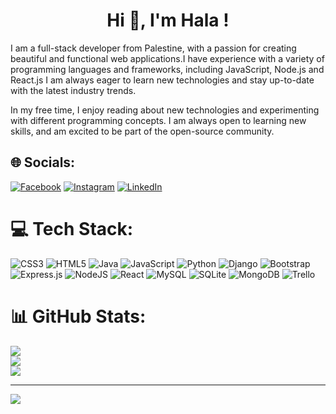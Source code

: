 



<h1 align="center">Hi 👋, I'm Hala !</h1>
<p align="center">

I am a full-stack developer from Palestine, with a passion for creating beautiful and functional web applications.I have experience with a variety of programming languages and frameworks, including JavaScript, Node.js and React.js I am always eager to learn new technologies and stay up-to-date with the latest industry trends.
 
In my free time, I enjoy reading about new technologies and experimenting with different programming concepts. I am always open to learning new skills, and am excited to be part of the open-source community.







## 🌐 Socials:
[![Facebook](https://img.shields.io/badge/Facebook-%231877F2.svg?logo=Facebook&logoColor=white)](https://www.facebook.com/hala.abuzant.5/)
 [![Instagram](https://img.shields.io/badge/Instagram-%23E4405F.svg?logo=Instagram&logoColor=white)](https://www.instagram.com/hala.abuzant/) 
[![LinkedIn](https://img.shields.io/badge/LinkedIn-%230077B5.svg?logo=linkedin&logoColor=white)](https://www.linkedin.com/in/hala-abu-zant/)

# 💻 Tech Stack:
![CSS3](https://img.shields.io/badge/css3-%231572B6.svg?style=for-the-badge&logo=css3&logoColor=white) ![HTML5](https://img.shields.io/badge/html5-%23E34F26.svg?style=for-the-badge&logo=html5&logoColor=white) ![Java](https://img.shields.io/badge/java-%23ED8B00.svg?style=for-the-badge&logo=java&logoColor=white) ![JavaScript](https://img.shields.io/badge/javascript-%23323330.svg?style=for-the-badge&logo=javascript&logoColor=%23F7DF1E) ![Python](https://img.shields.io/badge/python-3670A0?style=for-the-badge&logo=python&logoColor=ffdd54) ![Django](https://img.shields.io/badge/django-%23092E20.svg?style=for-the-badge&logo=django&logoColor=white) ![Bootstrap](https://img.shields.io/badge/bootstrap-%23563D7C.svg?style=for-the-badge&logo=bootstrap&logoColor=white) ![Express.js](https://img.shields.io/badge/express.js-%23404d59.svg?style=for-the-badge&logo=express&logoColor=%2361DAFB) ![NodeJS](https://img.shields.io/badge/node.js-6DA55F?style=for-the-badge&logo=node.js&logoColor=white) ![React](https://img.shields.io/badge/react-%2320232a.svg?style=for-the-badge&logo=react&logoColor=%2361DAFB) ![MySQL](https://img.shields.io/badge/mysql-%2300f.svg?style=for-the-badge&logo=mysql&logoColor=white) ![SQLite](https://img.shields.io/badge/sqlite-%2307405e.svg?style=for-the-badge&logo=sqlite&logoColor=white) ![MongoDB](https://img.shields.io/badge/MongoDB-%234ea94b.svg?style=for-the-badge&logo=mongodb&logoColor=white) ![Trello](https://img.shields.io/badge/Trello-%23026AA7.svg?style=for-the-badge&logo=Trello&logoColor=white)
# 📊 GitHub Stats:
![]( https://github-readme-stats-ruby-one.vercel.app/api?username=Hala-Abuzant&theme=dark&hide_border=false&include_all_commits=true&count_private=true)<br/>
![](https://github-readme-streak-stats.herokuapp.com/?user=Hala-Abuzant&theme=dark&hide_border=false)<br/>
![]( https://github-readme-stats-ruby-one.vercel.app/api/top-langs/?username=Hala-Abuzant&theme=dark&hide_border=false&include_all_commits=true&count_private=true&layout=compact)

 
---
[![](https://visitcount.itsvg.in/api?id=Hala-Abuzant&icon=0&color=0)](https://visitcount.itsvg.in)

<!-- Proudly created with GPRM ( https://gprm.itsvg.in ) -->
